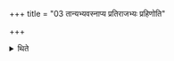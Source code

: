 +++
title = "03 तान्यभ्यवस्नाप्य प्रतिराजभ्यः प्रहिणोति"

+++

<details><summary>थिते</summary>

तान्यभ्यवस्नाप्य प्रतिराजभ्यः प्रहिणोति ३
</details>
